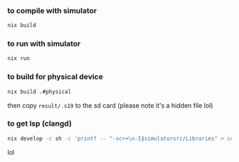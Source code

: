 ### to compile with simulator
```sh
nix build
```
### to run with simulator
```sh
nix run
```
### to build for physical device
```sh
nix build .#physical
```
then copy `result/.s19` to the sd card
(please note it's a hidden file lol)
### to get lsp (clangd)
```sh
nix develop -c sh -c 'printf -- "-xc++\n-I$simulatorsrc/Libraries" > compile_flags.txt'
```
lol